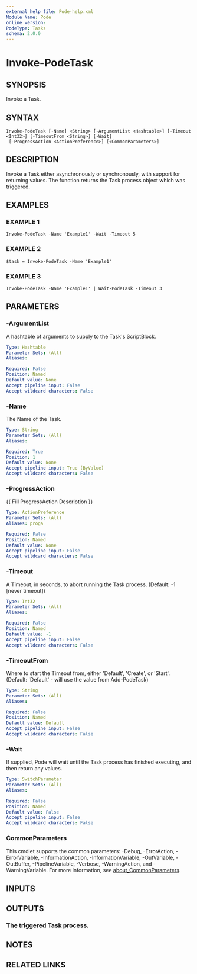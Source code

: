 ```yaml
---
external help file: Pode-help.xml
Module Name: Pode
online version:
PodeType: Tasks
schema: 2.0.0
---
```


# Invoke-PodeTask

## SYNOPSIS
Invoke a Task.

## SYNTAX

```
Invoke-PodeTask [-Name] <String> [-ArgumentList <Hashtable>] [-Timeout <Int32>] [-TimeoutFrom <String>] [-Wait]
 [-ProgressAction <ActionPreference>] [<CommonParameters>]
```

## DESCRIPTION
Invoke a Task either asynchronously or synchronously, with support for returning values.
The function returns the Task process object which was triggered.

## EXAMPLES

### EXAMPLE 1
```
Invoke-PodeTask -Name 'Example1' -Wait -Timeout 5
```

### EXAMPLE 2
```
$task = Invoke-PodeTask -Name 'Example1'
```

### EXAMPLE 3
```
Invoke-PodeTask -Name 'Example1' | Wait-PodeTask -Timeout 3
```

## PARAMETERS

### -ArgumentList
A hashtable of arguments to supply to the Task's ScriptBlock.

```yaml
Type: Hashtable
Parameter Sets: (All)
Aliases:

Required: False
Position: Named
Default value: None
Accept pipeline input: False
Accept wildcard characters: False
```

### -Name
The Name of the Task.

```yaml
Type: String
Parameter Sets: (All)
Aliases:

Required: True
Position: 1
Default value: None
Accept pipeline input: True (ByValue)
Accept wildcard characters: False
```

### -ProgressAction
{{ Fill ProgressAction Description }}

```yaml
Type: ActionPreference
Parameter Sets: (All)
Aliases: proga

Required: False
Position: Named
Default value: None
Accept pipeline input: False
Accept wildcard characters: False
```

### -Timeout
A Timeout, in seconds, to abort running the Task process.
(Default: -1 \[never timeout\])

```yaml
Type: Int32
Parameter Sets: (All)
Aliases:

Required: False
Position: Named
Default value: -1
Accept pipeline input: False
Accept wildcard characters: False
```

### -TimeoutFrom
Where to start the Timeout from, either 'Default', 'Create', or 'Start'.
(Default: 'Default' - will use the value from Add-PodeTask)

```yaml
Type: String
Parameter Sets: (All)
Aliases:

Required: False
Position: Named
Default value: Default
Accept pipeline input: False
Accept wildcard characters: False
```

### -Wait
If supplied, Pode will wait until the Task process has finished executing, and then return any values.

```yaml
Type: SwitchParameter
Parameter Sets: (All)
Aliases:

Required: False
Position: Named
Default value: False
Accept pipeline input: False
Accept wildcard characters: False
```

### CommonParameters
This cmdlet supports the common parameters: -Debug, -ErrorAction, -ErrorVariable, -InformationAction, -InformationVariable, -OutVariable, -OutBuffer, -PipelineVariable, -Verbose, -WarningAction, and -WarningVariable. For more information, see [about_CommonParameters](http://go.microsoft.com/fwlink/?LinkID=113216).

## INPUTS

## OUTPUTS

### The triggered Task process.
## NOTES

## RELATED LINKS
